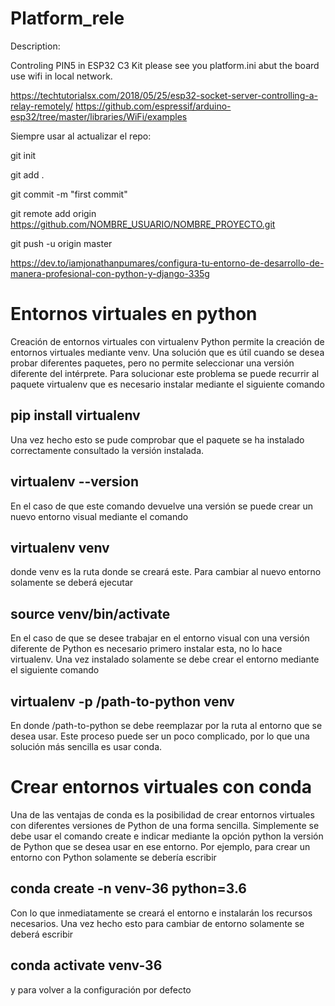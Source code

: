 # Platform_rele

Description:

Controling PIN5 in ESP32 C3 Kit 
please see you platform.ini abut the board 
use wifi in local network.


https://techtutorialsx.com/2018/05/25/esp32-socket-server-controlling-a-relay-remotely/
https://github.com/espressif/arduino-esp32/tree/master/libraries/WiFi/examples 





Siempre usar al actualizar el repo:

git init

git add .

git commit -m "first commit"

git remote add origin https://github.com/NOMBRE_USUARIO/NOMBRE_PROYECTO.git

git push -u origin master



https://dev.to/iamjonathanpumares/configura-tu-entorno-de-desarrollo-de-manera-profesional-con-python-y-django-335g 


# Entornos virtuales en python

Creación de entornos virtuales con virtualenv
Python permite la creación de entornos virtuales mediante venv. Una solución que es útil cuando se desea probar diferentes paquetes, pero no permite seleccionar una versión diferente del intérprete. Para solucionar este problema se puede recurrir al paquete virtualenv que es necesario instalar mediante el siguiente comando

## pip install virtualenv
Una vez hecho esto se pude comprobar que el paquete se ha instalado correctamente consultado la versión instalada.

## virtualenv --version
En el caso de que este comando devuelve una versión se puede crear un nuevo entorno visual mediante el comando

## virtualenv venv
donde venv es la ruta donde se creará este. Para cambiar al nuevo entorno solamente se deberá ejecutar

## source venv/bin/activate
En el caso de que se desee trabajar en el entorno visual con una versión diferente de Python es necesario primero instalar esta, no lo hace virtualenv. Una vez instalado solamente se debe crear el entorno mediante el siguiente comando

## virtualenv -p /path-to-python venv
En donde /path-to-python se debe reemplazar por la ruta al entorno que se desea usar. Este proceso puede ser un poco complicado, por lo que una solución más sencilla es usar conda.


# Crear entornos virtuales con conda
Una de las ventajas de conda es la posibilidad de crear entornos virtuales con diferentes versiones de Python de una forma sencilla. Simplemente se debe usar el comando create e indicar mediante la opción python la versión de Python que se desea usar en ese entorno. Por ejemplo, para crear un entorno con Python solamente se debería escribir

## conda create -n venv-36 python=3.6
Con lo que inmediatamente se creará el entorno e instalarán los recursos necesarios. Una vez hecho esto para cambiar de entorno solamente se deberá escribir

## conda activate venv-36
y para volver a la configuración por defecto

